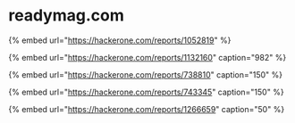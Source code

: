 # readymag.com

{% embed url="https://hackerone.com/reports/1052819" %}

{% embed url="https://hackerone.com/reports/1132160" caption="982" %}

{% embed url="https://hackerone.com/reports/738810" caption="150" %}

{% embed url="https://hackerone.com/reports/743345" caption="150" %}

{% embed url="https://hackerone.com/reports/1266659" caption="50" %}







